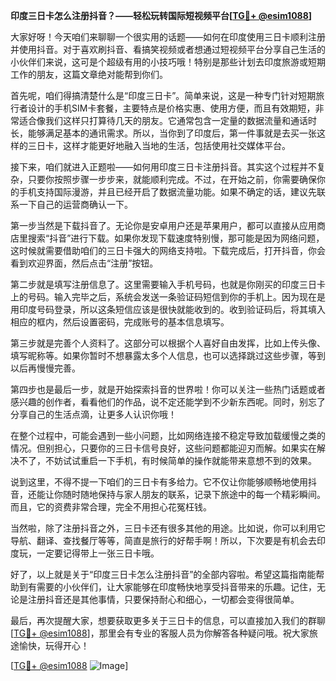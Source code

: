 **印度三日卡怎么注册抖音？——轻松玩转国际短视频平台[[TG💪+ @esim1088](https://t.me/s/esim1088)]**

大家好呀！今天咱们来聊聊一个很实用的话题——如何在印度使用三日卡顺利注册并使用抖音。对于喜欢刷抖音、看搞笑视频或者想通过短视频平台分享自己生活的小伙伴们来说，这可是个超级有用的小技巧哦！特别是那些计划去印度旅游或短期工作的朋友，这篇文章绝对能帮到你们。

首先呢，咱们得搞清楚什么是“印度三日卡”。简单来说，这是一种专门针对短期旅行者设计的手机SIM卡套餐，主要特点是价格实惠、使用方便，而且有效期短，非常适合像我们这样只打算待几天的朋友。它通常包含一定量的数据流量和通话时长，能够满足基本的通讯需求。所以，当你到了印度后，第一件事就是去买一张这样的三日卡，这样才能更好地融入当地的生活，包括使用社交媒体平台。

接下来，咱们就进入正题啦——如何用印度三日卡注册抖音。其实这个过程并不复杂，只要你按照步骤一步步来，就能顺利完成。不过，在开始之前，你需要确保你的手机支持国际漫游，并且已经开启了数据流量功能。如果不确定的话，建议先联系一下自己的运营商确认一下。

第一步当然是下载抖音了。无论你是安卓用户还是苹果用户，都可以直接从应用商店里搜索“抖音”进行下载。如果你发现下载速度特别慢，那可能是因为网络问题，这时候就需要借助咱们的三日卡强大的网络支持啦。下载完成后，打开抖音，你会看到欢迎界面，然后点击“注册”按钮。

第二步就是填写注册信息了。这里需要输入手机号码，也就是你刚买的印度三日卡上的号码。输入完毕之后，系统会发送一条验证码短信到你的手机上。因为现在是用印度号码登录，所以这条短信应该是很快就能收到的。收到验证码后，将其填入相应的框内，然后设置密码，完成账号的基本信息填写。

第三步就是完善个人资料了。这部分可以根据个人喜好自由发挥，比如上传头像、填写昵称等。如果你暂时不想暴露太多个人信息，也可以选择跳过这些步骤，等到以后再慢慢完善。

第四步也是最后一步，就是开始探索抖音的世界啦！你可以关注一些热门话题或者感兴趣的创作者，看看他们的作品，说不定还能学到不少新东西呢。同时，别忘了分享自己的生活点滴，让更多人认识你哦！

在整个过程中，可能会遇到一些小问题，比如网络连接不稳定导致加载缓慢之类的情况。但别担心，只要你的三日卡信号良好，这些问题都能迎刃而解。如果实在解决不了，不妨试试重启一下手机，有时候简单的操作就能带来意想不到的效果。

说到这里，不得不提一下咱们的三日卡有多给力。它不仅让你能够顺畅地使用抖音，还能让你随时随地保持与家人朋友的联系，记录下旅途中的每一个精彩瞬间。而且，它的资费非常合理，完全不用担心花冤枉钱。

当然啦，除了注册抖音之外，三日卡还有很多其他的用途。比如说，你可以利用它导航、翻译、查找餐厅等等，简直是旅行的好帮手啊！所以，下次要是有机会去印度玩，一定要记得带上一张三日卡哦。

好了，以上就是关于“印度三日卡怎么注册抖音”的全部内容啦。希望这篇指南能帮助到有需要的小伙伴们，让大家能够在印度畅快地享受抖音带来的乐趣。记住，无论是注册抖音还是其他事情，只要保持耐心和细心，一切都会变得很简单。

最后，再次提醒大家，想要获取更多关于三日卡的信息，可以直接加入我们的群聊[[TG💪+ @esim1088](https://t.me/s/esim1088)]，那里会有专业的客服人员为你解答各种疑问哦。祝大家旅途愉快，玩得开心！

[[TG💪+ @esim1088](https://t.me/s/esim1088) ![Image](https://i.postimg.cc/4NQfJmqS/Snipaste-2025-05-13-00-14-12.png)]